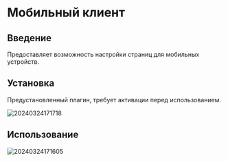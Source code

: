 # Мобильный клиент

<PluginInfo name="mobile-client"></PluginInfo>

## Введение

Предоставляет возможность настройки страниц для мобильных устройств.

## Установка

Предустановленный плагин, требует активации перед использованием.

![20240324171718](https://static-docs.nocobase.com/20240324171718.png)

## Использование

![20240324171605](https://static-docs.nocobase.com/20240324171605.png)